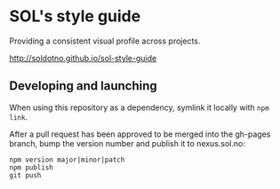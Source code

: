 SOL's style guide
=================
Providing a consistent visual profile across projects.

http://soldotno.github.io/sol-style-guide

Developing and launching
------------------------

When using this repository as a dependency, symlink it locally with `npm link`.

After a pull request has been approved to be merged into the gh-pages branch, bump the version number and publish it to nexus.sol.no:

    npm version major|minor|patch
    npm publish
    git push
